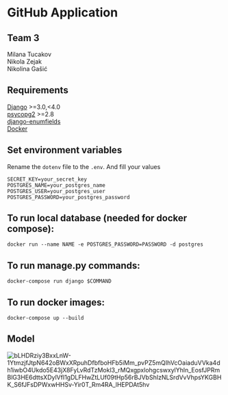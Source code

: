 # GitHub Application

## Team 3

Milana Tucakov\
Nikola Zejak\
Nikolina Gašić

## Requirements

[Django](https://docs.djangoproject.com/en/4.0/) >=3.0,<4.0 \
[psycopg2](https://pypi.org/project/psycopg2/) >=2.8\
[django-enumfields](https://pypi.org/project/django-enumfield/)\
[Docker](https://www.docker.com/get-started)

## Set environment variables

Rename the `dotenv` file to the `.env`. And fill your values

```shell
SECRET_KEY=your_secret_key
POSTGRES_NAME=your_postgres_name
POSTGRES_USER=your_postgres_user
POSTGRES_PASSWORD=your_postgres_password
```

## To run local database (needed for docker compose):

```
docker run --name NAME -e POSTGRES_PASSWORD=PASSWORD -d postgres
```

## To run manage.py commands:

```
docker-compose run django $COMMAND
```

## To run docker images:

```
docker-compose up --build
```

## Model

![bLHDRziy3BxxLnW-1YtmzjfJtpN642oBWxXRpuhDfbfboHFb5iMm_pvPZ5mQIhVcOaiaduVVka4dh1iwbO4Ukdo5E43jX8FyLvRdTzMokl3_rMQxgpxlohgcswxylYhln_EosfJPRmBlG3HE6dttsXDylVfI1gDLFHwZtLUf09tHp56rBJVbShIzNLSrdVvVhpsYKGBHK_S6fJFsDPWxwHHSv-Yir0T_Rm4RA_lHEPDAt5hv](https://user-images.githubusercontent.com/57504983/206870348-8fffc02f-7069-486e-be9b-e0f18f9ed55d.png)
